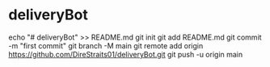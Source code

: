 # deliveryBot

echo "# deliveryBot" >> README.md
git init
git add README.md
git commit -m "first commit"
git branch -M main
git remote add origin https://github.com/DireStraits01/deliveryBot.git
git push -u origin main
